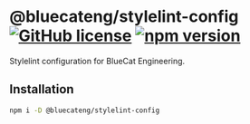 # @bluecateng/stylelint-config [![GitHub license](https://img.shields.io/badge/license-ISC-blue.svg)](https://github.com/bluecatengineering/pelagos-packages/blob/master/LICENSE) [![npm version](https://img.shields.io/npm/v/@bluecateng/stylelint-config.svg?style=flat)](https://www.npmjs.com/package/@bluecateng/stylelint-config)

Stylelint configuration for BlueCat Engineering.

## Installation

```bash
npm i -D @bluecateng/stylelint-config
```
